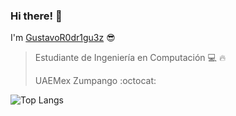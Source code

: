 ### Hi there! 👋
I'm [GustavoR0dr1gu3z](http://gustavocalzada.me/) :sunglasses:
> 
> Estudiante de Ingeniería en Computación :computer: 🔥
> 
> 
> UAEMex Zumpango :octocat:

![Top Langs](https://github-readme-stats.vercel.app/api/top-langs/?username=GustavoR0dr1gu3z&langs_count=9&layout=compact&hide=Hack)


<!--
**GustavoR0dr1gu3z/GustavoR0dr1gu3z** is a ✨ _special_ ✨ repository because its `README.md` (this file) appears on your GitHub profile.

Here are some ideas to get you started:

- 🔭 I’m currently working on ...
- 🌱 I’m currently learning ...
- 👯 I’m looking to collaborate on ...
- 🤔 I’m looking for help with ...
- 💬 Ask me about ...
- 📫 How to reach me: ...
- 😄 Pronouns: ...
- ⚡ Fun fact: ...
-->
